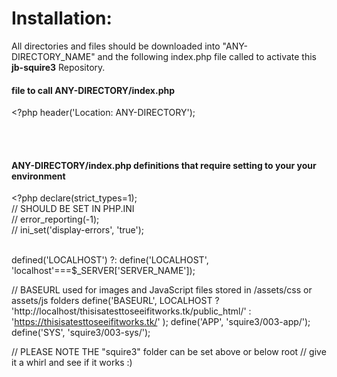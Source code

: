 # Installation:

All directories and files should be downloaded into "ANY-DIRECTORY_NAME" and the following index.php file called to activate this <b>jb-squire3</b> Repository.


#### file to call ANY-DIRECTORY/index.php
&lt;?php
header('Location: ANY-DIRECTORY');

<br>
<br>

#### ANY-DIRECTORY/index.php definitions that require setting to your your environment

&lt;?php declare(strict_types=1);
<br>
// SHOULD BE SET IN PHP.INI
<br>
  // error_reporting(-1);
<br>
  // ini_set('display-errors', 'true');
<br>
<br>

defined('LOCALHOST')
?:
define('LOCALHOST', 'localhost'===$_SERVER['SERVER_NAME']);
<br>

// BASEURL used for images and JavaScript files stored in /assets/css or assets/js folders
define('BASEURL',  LOCALHOST 
	? 'http://localhost/thisisatesttoseeifitworks.tk/public_html/'
	: 'https://thisisatesttoseeifitworks.tk/'
); 
define('APP', 'squire3/003-app/');
define('SYS', 'squire3/003-sys/');

// PLEASE NOTE THE "squire3" folder can be set above or below root
// give it a whirl and see if it works :)
